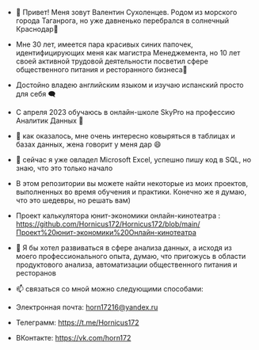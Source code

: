 - 👋 Привет! Меня зовут Валентин Сухоленцев. Родом из морского города Таганрога, но уже давненько перебрался в солнечный Краснодар🌇
- Мне 30 лет, имеется пара красивых синих папочек, идентифицирующих меня как магистра Менеджемента, но 10 лет своей активной трудовой деятельности посветил сфере общественного питания и ресторанного бизнеса🥘
- Достойно владею английским языком и изучаю испанский просто для себя 🗨️
- С апреля 2023 обучаюсь в онлайн-школе SkyPro на профессию Аналитик Данных 🏫
- 👀 как оказалось, мне очень интересно ковыряться в таблицах и базах данных, жена говорит у меня дар 😄
- 🌱 сейчас я уже овладел Microsoft Excel, успешно пишу код в SQL, но знаю, что это только начало
- В этом репозитории вы можете найти некоторые из моих проектов, выполненных во время обучения и практики. Конечно же я думаю, что это шедевры, но решать вам)
- Проект калькулятора юнит-экономики онлайн-кинотеатра : https://github.com/Hornicus172/Hornicus172/blob/main/Проект%20юнит-экономики%20Онлайн-кинотеатра


- 💞️ Я бы хотел развиваться в сфере анализа данных, а исходя из моего профессионального опыта, думаю, что пригожусь в области продуктового анализа, автоматизации общественного питания и ресторанов





- 📫 связаться со мной можно следующими способами:
- Электронная почта: horn17216@yandex.ru
- Телеграмм: https://t.me/Hornicus172
- ВКонтакте: https://vk.com/horn172


